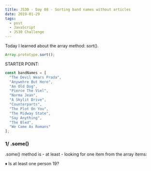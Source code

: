 ```yaml
---
title: JS30 - Day 08 - Sorting band names without articles
date: 2019-01-29
tags:
  - post
  - JavaScript
  - JS30 Challenge
---
```


Today I learned about the array method: sort().

``` javascript
Array.prototype.sort();
```
 
STARTER POINT:

``` javascript
const bandNames = [
  "The Devil Wears Prada",
  "Anywehre But Here",
  "An Old Dog",
  "Pierce The Viel",
  "Norma Jean",
  "A Skylit Drive",
  "Counterparts",
  "The Plot On You",
  "The Midway State",
  "Say Anything",
  "The Bled",
  "We Came As Romans"
];
```


### 1/ .some()
.some() method is - at least - looking for one item from the array items:

♦ Is at least one person 19?

